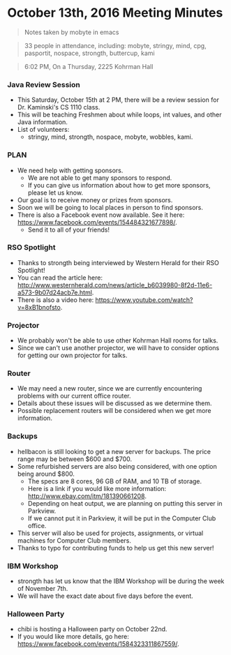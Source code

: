 # October 13th, 2016 Meeting Minutes
> Notes taken by mobyte in emacs

> 33 people in attendance, including: mobyte, stringy, mind, cpg, pasportit, nospace, strongth, buttercup, kami

> 6:02 PM, On a Thursday, 2225 Kohrman Hall

### Java Review Session
- This Saturday, October 15th at 2 PM, there will be a review session for Dr. Kaminski's CS 1110 class.
- This will be teaching Freshmen about while loops, int values, and other Java information.
- List of volunteers:
  - stringy, mind, strongth, nospace, mobyte, wobbles, kami.

### PLAN
- We need help with getting sponsors.
  - We are not able to get many sponsors to respond.
  - If you can give us information about how to get more sponsors, please let us know.
- Our goal is to receive money or prizes from sponsors.
- Soon we will be going to local places in person to find sponsors.
- There is also a Facebook event now available. See it here: https://www.facebook.com/events/154484321677898/.
  - Send it to all of your friends!

### RSO Spotlight
- Thanks to strongth being interviewed by Western Herald for their RSO Spotlight!
- You can read the article here: http://www.westernherald.com/news/article_b6039980-8f2d-11e6-a573-9b07d24acb7e.html.
- There is also a video here: https://www.youtube.com/watch?v=8xB1bnofsto.

### Projector
- We probably won't be able to use other Kohrman Hall rooms for talks.
- Since we can't use another projector, we will have to consider options for getting our own projector for talks.

### Router
- We may need a new router, since we are currently encountering problems with our current office router.
- Details about these issues will be discussed as we determine them.
- Possible replacement routers will be considered when we get more information.

### Backups
- hellbacon is still looking to get a new server for backups. The price range may be between $600 and $700.
- Some refurbished servers are also being considered, with one option being around $800.
  - The specs are 8 cores, 96 GB of RAM, and 10 TB of storage.
  - Here is a link if you would like more information: http://www.ebay.com/itm/181390661208.
  - Depending on heat output, we are planning on putting this server in Parkview.
  - If we cannot put it in Parkview, it will be put in the Computer Club office.
- This server will also be used for projects, assignments, or virtual machines for Computer Club members.
- Thanks to typo for contributing funds to help us get this new server!

### IBM Workshop
- strongth has let us know that the IBM Workshop will be during the week of November 7th.
- We will have the exact date about five days before the event.

### Halloween Party
- chibi is hosting a Halloween party on October 22nd.
- If you would like more details, go here: https://www.facebook.com/events/1584323311867559/.
